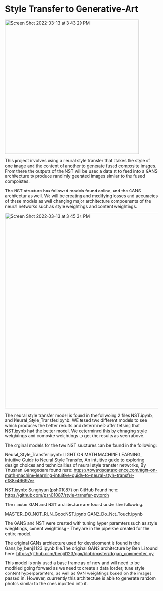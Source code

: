 # Style Transfer to Generative-Art

<img width="441" alt="Screen Shot 2022-03-13 at 3 43 29 PM" src="https://user-images.githubusercontent.com/66268214/158076278-dd9be202-afcf-4878-9fc7-6aefcec2ea24.png">



This project involves using a neural style transfer that stakes the style of one image and the content of another to generate fused composite images. From there the outputs of the NST will be used a data st to feed into a GANS architecture to produce randimly geerated images similar to the fused compoistes.

The NST structure has followed models found online, and the GANS architectur as well. We will be creating and modifying losses and accuracies of these models as well changing major architecture compoenents of the neural networks such as style weightings and  content weightings.

<img width="643" alt="Screen Shot 2022-03-13 at 3 45 34 PM" src="https://user-images.githubusercontent.com/66268214/158076335-cf072895-4b5b-49c0-b980-7df46b253d83.png"> 


The neural style transfer model is found in the follwoing 2 files NST.ipynb, and Neural_Style_Transfer.ipynb. WE tesed two different models to see which produces the better results and determineD after tetsing that NST.ipynb had the better model. We determined this by chnaging style weightings and comosite weightings to get the results as seen above.


The orginal models for the two NST sructures can be found in the following:

Neural_Style_Transfer.ipynb:
LIGHT ON MATH MACHINE LEARNING, Intuitive Guide to Neural Style Transfer, An intuitive guide to exploring design choices and technicalities of neural style transfer networks, By Thushan Ganegedara
found here: https://towardsdatascience.com/light-on-math-machine-learning-intuitive-guide-to-neural-style-transfer-ef88e46697ee


NST.ipynb:
Sunghyun (psh01087) on GitHub
Found here: https://github.com/psh01087/style-transfer-pytorch


The master GAN and NST architecture are found under the following:

MASTER_DO_NOT_RUN_GoodNST.ipynb
GAN2_Do_Not_Touch.ipynb


The GANS and NST were created with tuning hyper paramters such as style wieghtings, conent weightinsg - They are in the pipelkne created for the entire model.





The original GANs archiecture used for development is found in the Gans_by_benji1123.ipynb file.The original GANS architecture by Ben Li found here: https://github.com/benji1123/gan/blob/master/dcgan_commented.py

This model is only used a base frame as of now and will need to be modified going forward as we need to create a data loader, tune style content hyperparamters, as well as GAN weightings based on the images passed in. However, cuurrently this architecture is able to generate random photos similar to the ones inputted into it.
